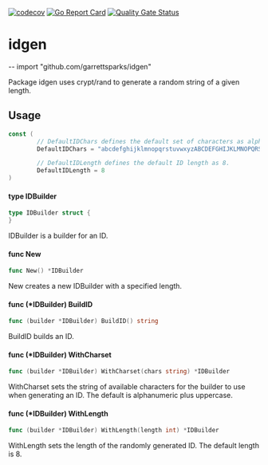 [![codecov](https://codecov.io/gh/garrettsparks/idgen/branch/master/graph/badge.svg)](https://codecov.io/gh/garrettsparks/idgen)
[![Go Report Card](https://goreportcard.com/badge/github.com/garrettsparks/idgen)](https://goreportcard.com/report/github.com/garrettsparks/idgen)
[![Quality Gate Status](https://sonarcloud.io/api/project_badges/measure?project=garrettsparks_idgen&metric=alert_status)](https://sonarcloud.io/dashboard?id=garrettsparks_idgen)

# idgen
--
    import "github.com/garrettsparks/idgen"

Package idgen uses crypt/rand to generate a random string of a given length.

## Usage

```go
const (
        // DefaultIDChars defines the default set of characters as alphanumeric plus uppercase.
        DefaultIDChars = "abcdefghijklmnopqrstuvwxyzABCDEFGHIJKLMNOPQRSTUVWXYZ0123456789"

        // DefaultIDLength defines the default ID length as 8.
        DefaultIDLength = 8
)
```

#### type IDBuilder

```go
type IDBuilder struct {
}
```

IDBuilder is a builder for an ID.

#### func  New

```go
func New() *IDBuilder
```
New creates a new IDBuilder with a specified length.

#### func (*IDBuilder) BuildID

```go
func (builder *IDBuilder) BuildID() string
```
BuildID builds an ID.

#### func (*IDBuilder) WithCharset

```go
func (builder *IDBuilder) WithCharset(chars string) *IDBuilder
```
WithCharset sets the string of available characters for the builder to use when
generating an ID. The default is alphanumeric plus uppercase.

#### func (*IDBuilder) WithLength

```go
func (builder *IDBuilder) WithLength(length int) *IDBuilder
```
WithLength sets the length of the randomly generated ID. The default length is
8.
